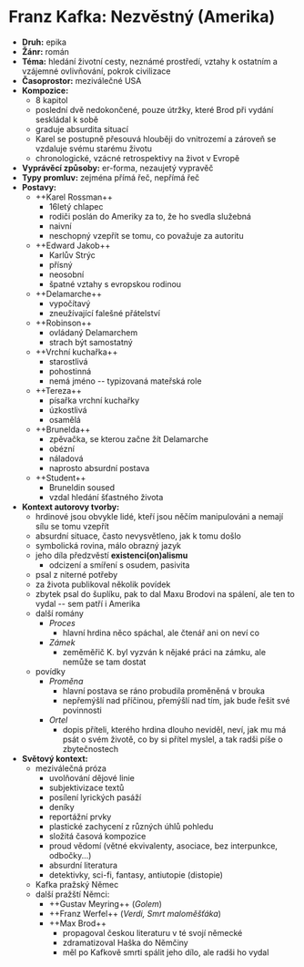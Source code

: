 # Franz Kafka: Nezvěstný (Amerika)

- __Druh:__ epika
- __Žánr:__ román
- __Téma:__ hledání životní cesty, neznámé prostředí, vztahy k ostatním a vzájemné ovlivňování, pokrok civilizace
- __Časoprostor:__ meziválečné USA
- __Kompozice:__
	- 8 kapitol
	- poslední dvě nedokončené, pouze útržky, které Brod při vydání seskládal k sobě
	- graduje absurdita situací
	- Karel se postupně přesouvá hlouběji do vnitrozemí a zároveň se vzdaluje svému starému životu
	- chronologické, vzácné retrospektivy na život v Evropě
- __Vyprávěcí způsoby:__ er-forma, nezaujetý vypravěč
- __Typy promluv:__ zejména přímá řeč, nepřímá řeč
- __Postavy:__
	- ++Karel Rossman++
		- 16letý chlapec
		- rodiči poslán do Ameriky za to, že ho svedla služebná
		- naivní
		- neschopný vzepřít se tomu, co považuje za autoritu
	- ++Edward Jakob++
		- Karlův Strýc
		- přísný
		- neosobní
		- špatné vztahy s evropskou rodinou
	- ++Delamarche++
		- vypočítavý
		- zneužívající falešné přátelství
	- ++Robinson++
		- ovládaný Delamarchem
		- strach být samostatný
	- ++Vrchní kuchařka++
		- starostlivá
		- pohostinná
		- nemá jméno -- typizovaná mateřská role
	- ++Tereza++
		- písařka vrchní kuchařky
		- úzkostlivá
		- osamělá
	- ++Brunelda++
		- zpěvačka, se kterou začne žít Delamarche
		- obézní
		- náladová
		- naprosto absurdní postava
	- ++Student++
		- Bruneldin soused
		- vzdal hledání šťastného života
- __Kontext autorovy tvorby:__
	- hrdinové jsou obvykle lidé, kteří jsou něčím manipulováni a nemají sílu se tomu vzepřít
	- absurdní situace, často nevysvětleno, jak k tomu došlo
	- symbolická rovina, málo obrazný jazyk
	- jeho díla předzvěstí __existenci(on)alismu__
		- odcizení a smíření s osudem, pasivita
	- psal z niterné potřeby
	- za života publikoval několik povídek
	- zbytek psal do šuplíku, pak to dal Maxu Brodovi na spálení, ale ten to vydal -- sem patří i Amerika
	- další romány
		- _Proces_
			- hlavní hrdina něco spáchal, ale čtenář ani on neví co
		- _Zámek_ 
			- zeměměřič K. byl vyzván k nějaké práci na zámku, ale nemůže se tam dostat
	- povídky
		- _Proměna_
			- hlavní postava se ráno probudila proměněná v brouka
			- nepřemýšlí nad příčinou, přemýšlí nad tím, jak bude řešit své povinnosti
		- _Ortel_
			- dopis příteli, kterého hrdina dlouho neviděl, neví, jak mu má psát o svém životě, co by si přítel myslel, a tak radši píše o zbytečnostech
- __Světový kontext:__
	- meziválečná próza
		- uvolňování dějové linie
		- subjektivizace textů
		- posílení lyrických pasáží
		- deníky
		- reportážní prvky
		- plastické zachycení z různých úhlů pohledu
		- složitá časová kompozice
		- proud vědomí (větné ekvivalenty, asociace, bez interpunkce, odbočky...)
		- absurdní literatura
		- detektivky, sci-fi, fantasy, antiutopie (distopie) 
	- Kafka pražský Němec
	- další pražští Němci:
		- ++Gustav Meyring++ (_Golem_)
		- ++Franz Werfel++ (_Verdi, Smrt maloměšťáka_)
		- ++Max Brod++
			- propagoval českou literaturu v té svojí německé
			- zdramatizoval Haška do Němčiny
			- měl po Kafkově smrti spálit jeho dílo, ale radši ho vydal